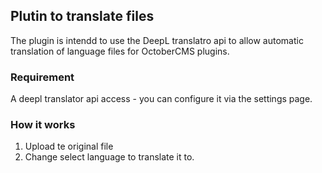 ## Plutin to translate files
The plugin is intendd to use the DeepL translatro api to allow automatic translation of language files for OctoberCMS plugins.

### Requirement 
A deepl translator api access - you can configure it via the settings page.

### How it works
1. Upload te original file
2. Change select language to translate it to.
